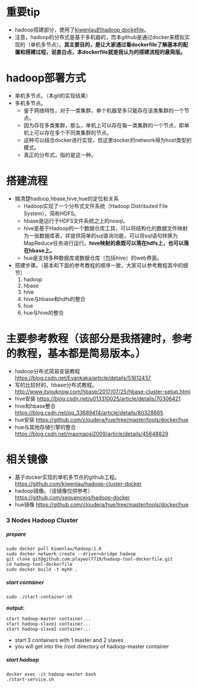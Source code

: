 # 重要tip
- hadoop搭建部分，使用了[kiwenlau的hadoop dockefile](https://github.com/kiwenlau/hadoop-cluster-docker)。
- 注意，hadoop的分布式是基于多机器的，而本github是通过docker来模拟实现的（单机多节点）。**其主要目的，是让大家通过看dockerfile了解基本的配置和搭建过程，说直白点，本dockerfile就是我认为的搭建流程的最简版。**
# hadoop部署方式
- 单机多节点。（本git的实现结果）
- 多机多节点。
    - 鉴于网络特性，对于一类集群，单个机器至多只能存在该类集群的一个节点。
    - 因为存在多类集群，那么，单机上可以存在每一类集群的一个节点，即单机上可以存在多个不同类集群的节点。
    - 这种可以结合docker进行实现，但这里docker的network得为host类型的模式。
    - 真正的分布式，指的是这一种。

# 搭建流程
- 搞清楚hadoop,hbase,hive,hue的定位和关系
    - Hadoop实现了一个分布式文件系统（Hadoop Distributed File System），简称HDFS。
    - hbase是运行于HDFS文件系统之上的nosql。
    - hive是基于Hadoop的一个数据仓库工具，可以将结构化的数据文件映射为一张数据库表，并提供简单的sql查询功能，可以将sql语句转换为MapReduce任务进行运行。**hive映射的表既可以落在hdfs上，也可以落在hbase上。**
    - hue是支持多种数据库或数据仓库（包括hive）的web界面。
- 搭建步骤。（基本和下面的参考教程的顺序一致，大家可以参考教程其中的细节）
    1. hadoop
    2. hbase
    3. hive
    4. hive与hbase和hdfs的整合
    5. hue
    6. hue与hive的整合
# 主要参考教程（该部分是我搭建时，参考的教程，基本都是简易版本。）
- hadoop分布式简易安装教程
https://blog.csdn.net/Evankaka/article/details/51612437
- 写的比较好的，hbase分布式教程。
http://www.ityouknow.com/hbase/2017/07/25/hbase-cluster-setup.html
- hive安装
https://blog.csdn.net/u013310025/article/details/70306421
- hive和hbase整合
https://blog.csdn.net/qq_33689414/article/details/80328665
- hue安装
https://github.com/cloudera/hue/tree/master/tools/docker/hue
- hue与其他存储引擎的整合
https://blog.csdn.net/maomaosi2009/article/details/45648829
# 相关镜像
- 基于docker实现的单机多节点的github工程。
https://github.com/kiwenlau/hadoop-cluster-docker
- hadoop镜像。（该镜像仅供参考）
https://github.com/sequenceiq/hadoop-docker
- hue镜像
https://github.com/cloudera/hue/tree/master/tools/docker/hue


### 3 Nodes Hadoop Cluster

##### prepare

```
sudo docker pull kiwenlau/hadoop:1.0
sudo docker network create --driver=bridge hadoop
git clone git@github.com:playwolf719/hadoop-tool-dockerfile.git
cd hadoop-tool-dockerfile
sudo docker build -t myhh .
```

##### start container

```
sudo ./start-container.sh
```

**output:**

```
start hadoop-master container...
start hadoop-slave1 container...
start hadoop-slave2 container...
```
- start 3 containers with 1 master and 2 slaves
- you will get into the /root directory of hadoop-master container

##### start hadoop

```
docker exec -it hadoop-master bash
./start-service.sh
```


